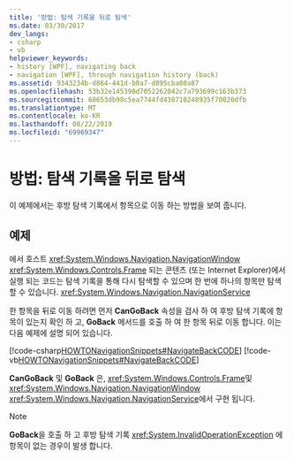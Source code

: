 ```yaml
---
title: '방법: 탐색 기록을 뒤로 탐색'
ms.date: 03/30/2017
dev_langs:
- csharp
- vb
helpviewer_keywords:
- history [WPF], navigating back
- navigation [WPF], through navigation history (back)
ms.assetid: 9343234b-d864-441d-b8a7-d895cba80a87
ms.openlocfilehash: 53b32e145390d7052262042c7a793699c163b373
ms.sourcegitcommit: 68653db98c5ea7744fd438710248935f70020dfb
ms.translationtype: MT
ms.contentlocale: ko-KR
ms.lasthandoff: 08/22/2019
ms.locfileid: "69969347"
---
```

# <a name="how-to-navigate-back-through-navigation-history"></a>방법: 탐색 기록을 뒤로 탐색
이 예제에서는 후방 탐색 기록에서 항목으로 이동 하는 방법을 보여 줍니다.  
  
## <a name="example"></a>예제  
 에서 호스트 <xref:System.Windows.Navigation.NavigationWindow> <xref:System.Windows.Controls.Frame> 되는 콘텐츠 (또는 Internet Explorer)에서 실행 되는 코드는 탐색 기록을 통해 다시 탐색할 수 있으며 한 번에 하나의 항목만 탐색할 수 있습니다. <xref:System.Windows.Navigation.NavigationService>  
  
 한 항목을 뒤로 이동 하려면 먼저 **CanGoBack** 속성을 검사 하 여 후방 탐색 기록에 항목이 있는지 확인 하 고, **GoBack** 메서드를 호출 하 여 한 항목 뒤로 이동 합니다. 이는 다음 예제에 설명 되어 있습니다.  
  
 [!code-csharp[HOWTONavigationSnippets#NavigateBackCODE](~/samples/snippets/csharp/VS_Snippets_Wpf/HOWTONavigationSnippets/CSharp/HomePage.xaml.cs#navigatebackcode)]
 [!code-vb[HOWTONavigationSnippets#NavigateBackCODE](~/samples/snippets/visualbasic/VS_Snippets_Wpf/HOWTONavigationSnippets/visualbasic/homepage.xaml.vb#navigatebackcode)]  
  
 **CanGoBack** 및 **GoBack** 은, <xref:System.Windows.Controls.Frame>및 <xref:System.Windows.Navigation.NavigationWindow> <xref:System.Windows.Navigation.NavigationService>에서 구현 됩니다.  
  
> [!NOTE]
> **GoBack**을 호출 하 고 후방 탐색 기록 <xref:System.InvalidOperationException> 에 항목이 없는 경우이 발생 합니다.
